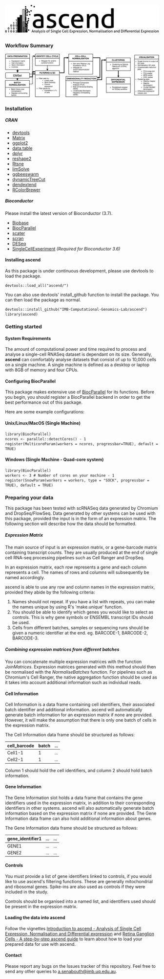 ![alt text](ascend_banner.png "ascend - Analysis of Single Cell Expression, Normalisation and Differential expression")
### Workflow Summary
![alt text](workflow.png "ascend workflow summary")

### Installation
##### CRAN
* [devtools](https://cran.r-project.org/web/packages/devtools)
* [Matrix](https://cran.r-project.org/web/packages/Matrix)
* [ggplot2](https://cran.r-project.org/web/packages/ggplot2)
* [data.table](https://cran.r-project.org/web/packages/data.table)
* [dplyr](https://cran.r-project.org/web/packages/dplyr)
* [reshape2](https://cran.r-project.org/web/packages/reshape2)
* [Rtsne](https://cran.r-project.org/web/packages/Rtsne)
* [limSolve](https://cran.r-project.org/web/packages/limSolve)
* [ggbeeswarm](https://cran.r-project.org/web/packages/ggbeeswarm)
* [dynamicTreeCut](https://cran.r-project.org/package=dynamicTreeCut)
* [dendextend](https://cran.r-project.org/web/packages/dendextend)
* [RColorBrewer](https://cran.r-project.org/web/packages/RColorBrewer)

##### Bioconductor
Please install the latest version of Bioconductor (3.7).
* [Biobase](http://bioconductor.org/packages/release/bioc/html/Biobase.html)
* [BiocParallel](http://bioconductor.org/packages/release/bioc/html/BiocParallel.html)
* [scater](http://bioconductor.org/packages/release/bioc/html/scater.html)
* [scran](http://bioconductor.org/packages/release/bioc/html/scran.html)
* [DESeq](http://bioconductor.org/packages/release/bioc/html/DESeq.html)
* [SingleCellExperiment](https://bioconductor.org/packages/release/bioc/html/SingleCellExperiment.html) *(Required for Bioconductor 3.6)*

#### Installing ascend
As this package is under continuous development, please use devtools to load the package.

```{r}
devtools::load_all("ascend/")
```

You can also use devtools' install_github function to install the package. You can then load the package as normal.

```{r}
devtools::install_github("IMB-Computational-Genomics-Lab/ascend")
library(ascend)
```

### Getting started
#### System Requirements
The amount of computational power and time required to process and analyse a single-cell RNASeq dataset is dependant on its size. Generally, **ascend** can comfortably analyse datasets that consist of up to 10,000 cells on a single machine. A single machine is defined as a desktop or laptop with 8GB of memory and four CPUs.

#### Configuring BiocParallel
This package makes extensive use of [BiocParallel](http://bioconductor.org/packages/release/bioc/html/BiocParallel.html) for its functions. Before you begin, you should register a BiocParallel backend in order to get the best performance out of this package.

Here are some example configurations:

#### Unix/Linux/MacOS (Single Machine)
```{r SetupNix}
library(BiocParallel)
ncores <- parallel::detectCores() - 1
register(MulticoreParam(workers = ncores, progressbar=TRUE), default = TRUE)
```

#### Windows (Single Machine - Quad-core system)
```{r SetupWin, eval = FALSE}
library(BiocParallel)
workers <- 3 # Number of cores on your machine - 1
register(SnowParam(workers = workers, type = "SOCK", progressbar = TRUE), default = TRUE)
```

### Preparing your data
This package has been tested with scRNASeq data generated by Chromium and DropSeq/FlowSeq. Data generated by other systems can be used with this package, provided the input is in the form of an expression matrix. The following section will describe how the data should be formatted.

##### Expression Matrix
The main source of input is an expression matrix, or a gene-barcode matrix containing transcript counts. They are usually produced at the end of single cell RNA-seq processing pipelines such as Cell Ranger and DropSeq.

In an expression matrix, each row represents a gene and each column represents a cell. The names of rows and columns will subsequently be named accordingly.

ascend is able to use any row and column names in the expression matrix, provided they abide by the following criteria:

1. Names should not repeat. If you have a list with repeats, you can make the names unique by using R's 'make.unique' function.
2. You should be able to identify which genes you would like to select as controls. This is why gene symbols or ENSEMBL transcript IDs should be used.
3. Cells from different batches, samples or sequencing runs should be given a numeric identifier at the end. eg. BARCODE-1, BARCODE-2, BARCODE-3.

##### Combining expression matrices from different batches
You can concatenate multiple expression matrices with the function *JoinMatrices*. Expression matrices generated with this method should then be normalised with the *NormaliseBatches* function. For pipelines such as Chromium's Cell Ranger, the native aggregation function should be used as it takes into account additional information such as individual reads.

#### Cell Information
Cell Information is a data frame containing cell identifiers, their associated batch identifier and additional information. ascend will automatically generate batch information for an expression matrix if none are provided. However, it will make the assumption that there is only one batch of cells in the expression matrix.

The Cell Information data frame should be structured as follows:

| cell_barcode | batch | ... |
|--------------|-------|-----|
| Cell1-1      | 1     | ... |
| Cell2-1      | 1     | ... |

Column 1 should hold the cell identifiers, and column 2 should hold batch information.

#### Gene Information
The Gene Information slot holds a data frame that contains the gene identifiers used in the expression matrix, in addition to their corresponding identifiers in other systems. ascend will also automatically generate batch information based on the expression matrix if none are provided. The Gene Information data frame can also hold additional information about genes.

The Gene Information data frame should be structured as follows:

| gene_identifier1 | ... | ... |
|------------------|-----|-----|
| GENE1            | ... | ... |
| GENE2            | ... | ... |

#### Controls
You must provide a list of gene identifiers linked to controls, if you would like to use ascend's filtering functions. These are generally mitochondrial and ribosomal genes. Spike-ins are also used as controls if they were included in the study.

Controls should be organised into a named list, and identifiers used should be present in the expression matrix.

#### Loading the data into ascend
Follow the vignettes [Introduction to ascend - Analysis of Single Cell Expression, Normalisation and Differential expression](inst/docs/ascend_Tutorial.pdf) and [Retina Ganglion Cells - A step-by-step ascend guide](inst/docs/RGC_Tutorial.md) to learn about how to load your prepared data for use with ascend.

#### Contact
Please report any bugs on the Issues tracker of this repository. Feel free to send any other queries to a.senabouth@imb.uq.edu.au.
